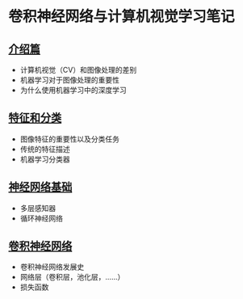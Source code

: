# 卷积神经网络与计算机视觉学习笔记

## [介绍篇](https://github.com/YULONG94/DCNN-and-Computer-Version/blob/master/Introduction.md)
+ 计算机视觉（CV）和图像处理的差别
+ 机器学习对于图像处理的重要性
+ 为什么使用机器学习中的深度学习

## [特征和分类](https://github.com/YULONG94/DCNN-and-Computer-Version/blob/master/featuresAndClassifers.md)
+ 图像特征的重要性以及分类任务
+ 传统的特征描述
+ 机器学习分类器

## [神经网络基础](https://github.com/YULONG94/DCNN-and-Computer-Version/blob/master/neuralNetworksBasics.md)
+ 多层感知器
+ 循环神经网络

## [卷积神经网络](https://github.com/YULONG94/DCNN-and-Computer-Version/blob/master/convolutionalNeuralNetwork.md)
+ 卷积神经网络发展史
+ 网络层（卷积层，池化层，……）
+ 损失函数
